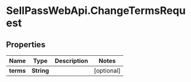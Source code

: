# SellPassWebApi.ChangeTermsRequest

## Properties

Name | Type | Description | Notes
------------ | ------------- | ------------- | -------------
**terms** | **String** |  | [optional] 


